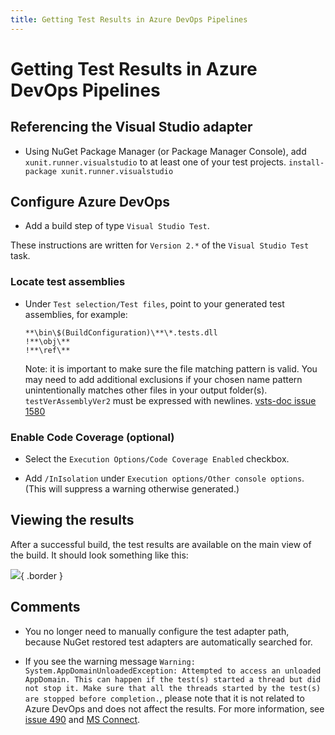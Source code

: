 ```yaml
---
title: Getting Test Results in Azure DevOps Pipelines
---
```


# Getting Test Results in Azure DevOps Pipelines

## Referencing the Visual Studio adapter

* Using NuGet Package Manager (or Package Manager Console), add `xunit.runner.visualstudio` to at least one of your test projects. `install-package xunit.runner.visualstudio`

## Configure Azure DevOps

* Add a build step of type `Visual Studio Test`.

These instructions are written for `Version 2.*` of the `Visual Studio Test` task.

### Locate test assemblies

* Under `Test selection/Test files`, point to your generated test assemblies, for example:

  ```text
  **\bin\$(BuildConfiguration)\**\*.tests.dll
  !**\obj\**
  !**\ref\**
  ```

  Note: it is important to make sure the file matching pattern is valid. You may need to add additional exclusions if your chosen name pattern unintentionally matches other files in your output folder(s). `testVerAssemblyVer2` must be expressed with newlines. [vsts-doc issue 1580](https://github.com/MicrosoftDocs/vsts-docs/issues/1580)

### Enable Code Coverage (optional)

* Select the `Execution Options/Code Coverage Enabled` checkbox.

* Add `/InIsolation` under `Execution options/Other console options`. (This will suppress a warning otherwise generated.)

## Viewing the results

After a successful build, the test results are available on the main view of the build. It should look something like this:

![](/images/getting-test-results-in-vsts/test-results.png){ .border }

## Comments

* You no longer need to manually configure the test adapter path, because NuGet restored test adapters are automatically searched for.

* If you see the warning message `Warning: System.AppDomainUnloadedException: Attempted to access an unloaded AppDomain. This can happen if the test(s) started a thread but did not stop it. Make sure that all the threads started by the test(s) are stopped before completion.`, please note that it is not related to Azure DevOps and does not affect the results. For more information, see [issue 490](https://github.com/xunit/xunit/issues/490) and [MS Connect](https://connect.microsoft.com/VisualStudio/feedback/details/797525/unexplained-appdomainunloadedexception-when-running-a-unit-test-on-tfs-build-server).
